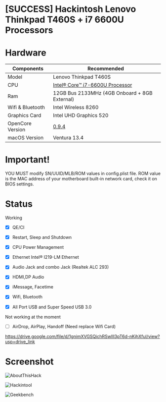 # [SUCCESS] Hackintosh Lenovo Thinkpad T460S + i7 6600U Processors

# Hardware

<table class="tg">
<thead>
  <tr>
    <th class="tg-c3ow">Components</th>
    <th class="tg-c3ow">Recommended</th>
  </tr>
</thead>
<tbody>
  <tr>
    <td class="tg-c3ow">Model</td>
    <td class="tg-c3ow">Lenovo Thinkpad T460S</td>
  </tr>
  <tr>
    <td class="tg-c3ow"><span style="font-style:normal">CPU</span></td>
    <td class="tg-c3ow"><a href="https://www.intel.com/content/www/us/en/products/sku/88192/intel-core-i76600u-processor-4m-cache-up-to-3-40-ghz/specifications.html" target="_blank" rel="noopener noreferrer">Intel® Core™ i7-6600U Processor</a></td>
  </tr>
  <tr>
    <td class="tg-c3ow">Ram</td>
    <td class="tg-c3ow">12GB Bus 2133MHz (4GB Onboard + 8GB External)</td>
  </tr>
   <tr>
    <td class="tg-c3ow"><span style="font-style:normal">Wifi & Bluetooth</span></td>
    <td class="tg-c3ow">Intel Wireless 8260</td>
  </tr>
  <tr>
    <td class="tg-c3ow">Graphics Card</td>
    <td class="tg-c3ow"><span style="font-style:normal">Intel UHD Graphics 520</span></td>
  </tr>
  <tr>
    <td class="tg-c3ow"><span style="font-style:normal">OpenCore Version</span></td>
    <td class="tg-c3ow"><a href="https://github.com/acidanthera/OpenCorePkg/releases" target="_blank" rel="noopener noreferrer">0.9.4</a></td>
  </tr>
  <tr>
    <td class="tg-c3ow"><span style="font-style:normal">macOS Version</span></td>
    <td class="tg-c3ow">Ventura 13.4</td>
  </tr>
</tbody>
</table>

# Important!

YOU MUST modify SN/UUID/MLB/ROM values in config.plist file. ROM value is the MAC address of your motherboard built-in network card, check it on BIOS settings.

# Status

Working

- [x] QE/CI
- [x] Restart, Sleep and Shutdown
- [x] CPU Power Management
- [x] Ethernet Intel® I219-LM Ethernet
- [x] Audio Jack and combo Jack (Realtek ALC 293)

- [x] HDMI,DP Audio
- [x] iMessage, Facetime
- [x] Wifi, Bluetooth
- [x] All Port USB and Super Speed USB 3.0

Not working at the moment

- [ ]  AirDrop, AirPlay, Handoff (Need replace Wifi Card)


https://drive.google.com/file/d/1gnimXVGSQichRSwIIl3pT6d-nKjhXful/view?usp=drive_link

# Screenshot



![AboutThisHack](https://github.com/ducanhit-ct/Hackintosh-Lenovo-Thinkpad-T460S/assets/68510491/47cead9a-82bf-4147-8fbb-b03eb8bc1d1f)

![Hackintool](https://user-images.githubusercontent.com/68510491/234751199-82e08968-f3a8-40b4-bcb7-0aa0d4f31bba.png)

![Geekbench](https://user-images.githubusercontent.com/68510491/234751212-537b855d-a68d-4ae7-92ae-c48b67defe7f.png)
